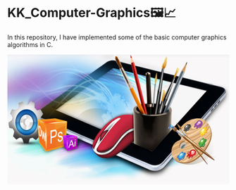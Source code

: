 # KK_Computer-Graphics🖼️📈

In this repository, I have implemented some of the basic computer graphics algorithms in C.

![Computer Graphics](src/readmefile_image.jfif)
